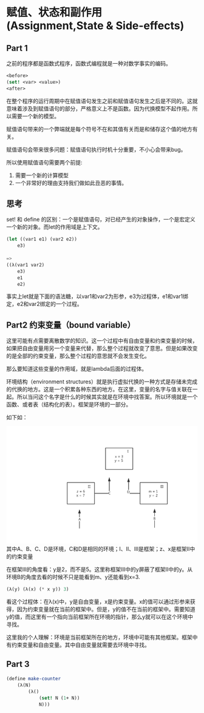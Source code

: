 # 赋值、状态和副作用(Assignment,State & Side-effects)

## Part 1

之前的程序都是函数式程序，函数式编程就是一种对数学事实的编码。

~~~scheme
<before>
(set! <var> <value>)
<after>
~~~

在整个程序的运行周期中在赋值语句发生之前和赋值语句发生之后是不同的。这就意味着涉及到赋值语句的部分，严格意义上不是函数。因为代换模型不起作用。所以需要一个新的模型。

赋值语句带来的一个弊端就是每个符号不在和其值有关而是和储存这个值的地方有关。

赋值语句会带来很多问题：赋值语句执行时机十分重要，不小心会带来bug。

所以使用赋值语句需要两个前提:
1. 需要一个新的计算模型 
2. 一个非常好的理由支持我们做如此丑恶的事情。

## 思考

set! 和 define 的区别：一个是赋值语句，对已经产生的对象操作，一个是宏定义一个新的对象。而let的作用域是上下文。
~~~scheme
(let ((var1 e1) (var2 e2))
    e3)

=>
((λ(var1 var2)
    e3)
    e1
    e2)
~~~
事实上let就是下面的语法糖，以var1和var2为形参，e3为过程体，e1和var1绑定，e2和var2绑定的一个过程。

## Part2 约束变量（bound variable）

这里可能有点需要离散数学的知识。这一个过程中有自由变量和约束变量的时候，如果把自由变量用另一个变量来代替，那么整个过程就改变了意思。但是如果改变的是全部的约束变量，那么整个过程的意思就不会发生变化。

那么要知道这些变量的作用域，就是lambda后面的过程体。

环境结构（environment structures）就是执行虚拟代换的一种方式是存储未完成的代换的地方。这是一个积累各种东西的地方。在这里，变量的名字与值关联在一起。所以当问这个名字是什么的时候其实就是在环境中找答案。所以环境就是一个函数、或者表（结构化的表）。框架是环境的一部分。 

如下如：

![pic1.png](pic\part2-env.png)
其中A、B、C、D是环境，C和D是相同的环境；Ⅰ、Ⅱ、Ⅲ是框架；z、x是框架Ⅱ中的约束变量

在框架Ⅲ的角度看：y是2，而不是5。这里称框架Ⅲ中的y屏蔽了框架Ⅱ中的y。从环境B的角度去看的时候不只是能看到m、y还能看到x=3.

~~~scheme
(λ(y) (λ(x) (* x y)) 3)
~~~

看这个过程体：在λ(x)中，y是自由变量，x是约束变量。x的值可以通过形参来获得，因为约束变量就在当前的框架中。但是，y的值不在当前的框架中。需要知道y的值，而这里有一个指向当前框架所在环境的指针，那么y就可以在这个环境中寻找。

这里我的个人理解：环境是当前框架所在的地方，环境中可能有其他框架。框架中有约束变量和自由变量。其中自由变量就需要去环境中寻找。

## Part 3

~~~scheme
(define make-counter
    (λ(N)
        (λ()
            (set! N (1+ N))
            N)))
~~~

